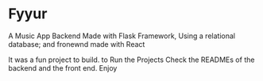 # Fyyur
A Music App Backend Made with Flask Framework, Using a relational database; and fronewnd made with React

It was a fun project to build. to Run the Projects Check the READMEs of the backend and the front end. Enjoy

